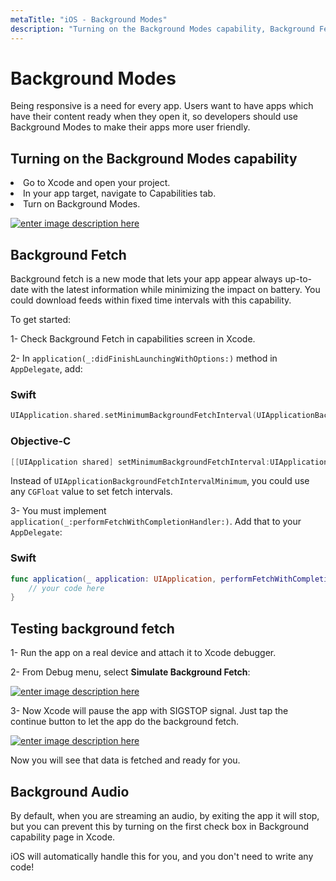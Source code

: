 ```yaml
---
metaTitle: "iOS - Background Modes"
description: "Turning on the Background Modes capability, Background Fetch, Testing background fetch, Background Audio"
---
```


# Background Modes


Being responsive is a need for every app. Users want to have apps which have their content ready when they open it, so developers should use Background Modes to make their apps more user friendly.



## Turning on the Background Modes capability


<li>
Go to Xcode and open your project.
</li>
<li>
In your app target, navigate to Capabilities tab.
</li>
<li>
Turn on Background Modes.
</li>

[<img src="https://i.stack.imgur.com/5Fj8R.png" alt="enter image description here" />](https://i.stack.imgur.com/5Fj8R.png)



## Background Fetch


Background fetch is a new mode that lets your app appear always up-to-date with the latest information while minimizing the impact on battery. You could download feeds within fixed time intervals with this capability.

To get started:

1- Check Background Fetch in capabilities screen in Xcode.

2- In `application(_:didFinishLaunchingWithOptions:)` method in `AppDelegate`, add:

### Swift

```swift
UIApplication.shared.setMinimumBackgroundFetchInterval(UIApplicationBackgroundFetchIntervalMinimum)

```

### Objective-C

```swift
[[UIApplication shared] setMinimumBackgroundFetchInterval:UIApplicationBackgroundFetchIntervalMinimum]

```

> 
Instead of `UIApplicationBackgroundFetchIntervalMinimum`, you could use any `CGFloat` value to set fetch intervals.


3- You must implement `application(_:performFetchWithCompletionHandler:)`. Add that to your `AppDelegate`:

### Swift

```swift
func application(_ application: UIApplication, performFetchWithCompletionHandler completionHandler: @escaping (UIBackgroundFetchResult) -> Void) {
    // your code here
}

```



## Testing background fetch


1- Run the app on a real device and attach it to Xcode debugger.

2- From Debug menu, select **Simulate Background Fetch**:

[<img src="https://i.stack.imgur.com/OE4dg.png" alt="enter image description here" />](https://i.stack.imgur.com/OE4dg.png)

3- Now Xcode will pause the app with SIGSTOP signal. Just tap the continue button to let the app do the background fetch.

[<img src="https://i.stack.imgur.com/wWxSS.png" alt="enter image description here" />](https://i.stack.imgur.com/wWxSS.png)

Now you will see that data is fetched and ready for you.



## Background Audio


By default, when you are streaming an audio, by exiting the app it will stop, but you can prevent this by turning on the first check box in Background capability page in Xcode.

iOS will automatically handle this for you, and you don't need to write any code!

